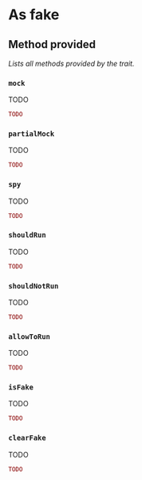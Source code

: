 # As fake

## Method provided
*Lists all methods provided by the trait.*

### `mock`
TODO

```php
TODO
```

### `partialMock`
TODO

```php
TODO
```

### `spy`
TODO

```php
TODO
```

### `shouldRun`
TODO

```php
TODO
```

### `shouldNotRun`
TODO

```php
TODO
```

### `allowToRun`
TODO

```php
TODO
```

### `isFake`
TODO

```php
TODO
```

### `clearFake`
TODO

```php
TODO
```
